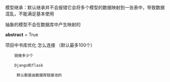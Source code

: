 模型继承：默认继承并不会报错它会将多个模型的数据映射到一张表中，导致数据混乱，不能满足基本使用

抽象的模型不会在数据库中产生映射的

 __abstract__ = True
 
 
 项目中书库优化
        怎么连接 （默认最多100个）
   
        链接多少个
   
        Django和flask
    
         默认都是由数据库链接池的
    